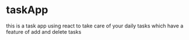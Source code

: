 # taskApp
this is a task app using react to take care of your daily tasks which have  a feature of add and delete tasks  
